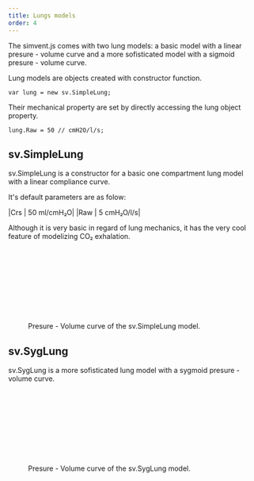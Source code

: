 ```yaml
---
title: Lungs models
order: 4
---
```


The simvent.js comes with two lung models: a basic model with a linear presure - volume curve 
and a more sofisticated model with a sigmoid presure - volume curve.

Lung models are objects created with constructor function. 

	var lung = new sv.SimpleLung;

Their mechanical property are set by directly accessing the lung object property.

	lung.Raw = 50 // cmH2O/l/s;


## sv.SimpleLung

sv.SimpleLung is a constructor for a basic one compartment lung model with a linear compliance curve.  

It's default parameters are as folow:

|Crs | 50 ml/cmH₂O|
|Raw | 5 cmH₂O/l/s|


Although it is very basic in regard of lung mechanics, it has the very cool feature
of modelizing CO₂ exhalation.

<figure>
	<svg id="svg1" class="square"></svg>
	<figcaption>Presure - Volume curve of the sv.SimpleLung model.</figcaption>
</figure>



<script>
	var SimpleLung = new sv.SimpleLung();
	var ventilator = new sv.PVCurve();
	var data = ventilator.ventilate(SimpleLung);

	fx = function(d){return d.Palv};
	fy1 = function(d){return d.Vt};

	var graph = gs.quickGraph( "#svg1", data.timeData, fx, fy1)
		.setidx("Palv")
		.setidy("Volume");
</script>

## sv.SygLung

sv.SygLung is a more sofisticated lung model with a sygmoid presure - volume curve.  


<figure>
	<svg id="svg3" class="square"></svg>
	<figcaption>Presure - Volume curve of the sv.SygLung model.</figcaption>
</figure>


<script>
var SygLung = new sv.SygLung();
var ventilator = new sv.PVCurve();
var data = ventilator.ventilate(SygLung);

fx = function(d){return d.Palv};
fy1 = function(d){return d.Vt};

var graph = gs.quickGraph( "#svg3", data.timeData, fx, fy1)
	.setidx("Palv")
	.setidy("Volume");
</script>
